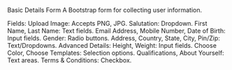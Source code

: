 Basic Details Form
A Bootstrap form for collecting user information.

Fields:
Upload Image: Accepts PNG, JPG.
Salutation: Dropdown.
First Name, Last Name: Text fields.
Email Address, Mobile Number, Date of Birth: Input fields.
Gender: Radio buttons.
Address, Country, State, City, Pin/Zip: Text/Dropdowns.
Advanced Details:
Height, Weight: Input fields.
Choose Color, Choose Templates: Selection options.
Qualifications, About Yourself: Text areas.
Terms & Conditions: Checkbox.
